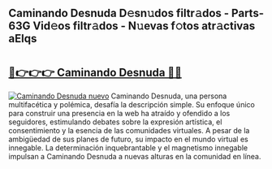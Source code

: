 ## Caminando Desnuda D𝚎sn𝚞dos filtr𝚊dos - Parts-63G Vid𝚎os filtr𝚊dos - N𝚞evas f𝚘tos atr𝚊ctivas aElqs

# <h2><a href="http://mb1cu4.tromn.icu/?c=Caminando+Desnuda">🔗👉👉👉 Caminando Desnuda 🔗🔗</a></h2>

[![Caminando Desnuda nuevo](https://i.imgur.com/pEAQMta.gif)](http://mb1cu4.tromn.icu/?c=Caminando+Desnuda)
Caminando Desnuda, una persona multifacética y polémica, desafía la descripción simple. Su enfoque único para construir una presencia en la web ha atraído y ofendido a los seguidores, estimulando debates sobre la expresión artística, el consentimiento y la esencia de las comunidades virtuales. A pesar de la ambigüedad de sus planes de futuro, su impacto en el mundo virtual es innegable. La determinación inquebrantable y el magnetismo innegable impulsan a Caminando Desnuda a nuevas alturas en la comunidad en línea.
